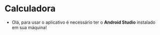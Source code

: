 # Calculadora

* Olá, para usar o aplicativo é necessário ter o **Android Studio** instalado em sua máquina!
